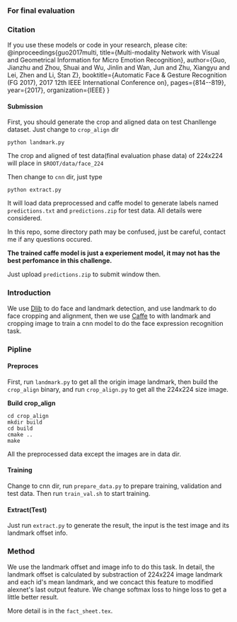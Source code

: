 ### For final evaluation

### Citation
If you use these models or code in your research, please cite:
@inproceedings{guo2017multi,
  title={Multi-modality Network with Visual and Geometrical Information for Micro Emotion Recognition},
  author={Guo, Jianzhu and Zhou, Shuai and Wu, Jinlin and Wan, Jun and Zhu, Xiangyu and Lei, Zhen and Li, Stan Z},
  booktitle={Automatic Face \& Gesture Recognition (FG 2017), 2017 12th IEEE International Conference on},
  pages={814--819},
  year={2017},
  organization={IEEE}
}

#### Submission
First, you should generate the crop and aligned data on test Chanllenge dataset. Just change to `crop_align` dir
```
python landmark.py
```
The crop and aligned of test data(final evaluation phase data) of 224x224 will place in `$ROOT/data/face_224`

Then change to `cnn` dir, just type
```
python extract.py
```
It will load data preprocessed and caffe model to generate labels named `predictions.txt` and `predictions.zip` for test data. All details were considered.

In this repo, some directory path may be confused, just be careful, contact me if any questions occured.

**The trained caffe model is just a experiement model, it may not has the best perfomance in this challenge.**
 
Just upload `predictions.zip` to submit window then.

### Introduction
We use [Dlib](https://github.com/davisking/dlib) to do face and landmark detection, and use landmark to do face cropping and alignment, then we use [Caffe](https://github.com/BVLC/caffe) to with landmark and cropping image to train a cnn model to do the face expression recognition task.

### Pipline
#### Preproces
First, run `landmark.py` to get all the origin image landmark, then build the `crop_align` binary, and run `crop_align.py` to get all the 224x224 size image.

**Build crop_align**
 ```
 cd crop_align
 mkdir build
 cd build
 cmake ..
 make
 ```

All the preprocessed data except the images are in data dir.

#### Training
Change to cnn dir, run `prepare_data.py` to prepare training, validation and test data. Then run `train_val.sh` to start training.

#### Extract(Test)
Just run `extract.py` to generate the result, the input is the test image and its landmark offset info.

### Method
We use the landmark offset and image info to do this task. In detail, the landmark offset is calculated by substraction of 224x224 image landmark and each id's mean landmark, and we concact this feature to modified alexnet's last output feature. We change softmax loss to hinge loss to get a little better result.
  
  More detail is in the `fact_sheet.tex`.
